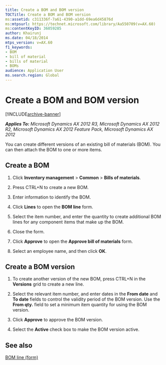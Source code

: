 ```yaml
---
title: Create a BOM and BOM version
TOCTitle: Create a BOM and BOM version
ms:assetid: c311336f-7a61-4390-a1dd-69ea6d45876d
ms:mtpsurl: https://technet.microsoft.com/library/Aa550709(v=AX.60)
ms:contentKeyID: 36059285
author: Khairunj
ms.date: 04/18/2014
mtps_version: v=AX.60
f1_keywords:
- BOM
- bill of material
- bills of material
- BOMs
audience: Application User
ms.search.region: Global
---
```


# Create a BOM and BOM version 


[!INCLUDE[archive-banner](includes/archive-banner.md)]


_**Applies To:** Microsoft Dynamics AX 2012 R3, Microsoft Dynamics AX 2012 R2, Microsoft Dynamics AX 2012 Feature Pack, Microsoft Dynamics AX 2012_

You can create different versions of an existing bill of materials (BOM). You can then attach the BOM to one or more items.

## Create a BOM

1.  Click **Inventory management** \> **Common** \> **Bills of materials**.

2.  Press CTRL+N to create a new BOM.

3.  Enter information to identify the BOM.

4.  Click **Lines** to open the **BOM line** form.

5.  Select the item number, and enter the quantity to create additional BOM lines for any component items that make up the BOM.

6.  Close the form.

7.  Click **Approve** to open the **Approve bill of materials** form.

8.  Select an employee name, and then click **OK**.

## Create a BOM version

1.  To create another version of the new BOM, press CTRL+N in the **Versions** grid to create a new line.

2.  Select the relevant item number, and enter dates in the **From date** and **To date** fields to control the validity period of the BOM version. Use the **From qty.** field to set a minimum item quantity for using the BOM version.

3.  Click **Approve** to approve the BOM version.

4.  Select the **Active** check box to make the BOM version active.

## See also

[BOM line (form)](https://technet.microsoft.com/library/aa558446\(v=ax.60\))

  


